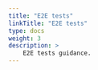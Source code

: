 ```yaml
---
title: "E2E tests"
linkTitle: "E2E tests"
type: docs
weight: 3
description: >
    E2E tests guidance.
---
```

